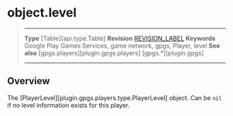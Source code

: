 # object.level

> --------------------- ------------------------------------------------------------------------------------------
> __Type__              [Table][api.type.Table]
> __Revision__          [REVISION_LABEL](REVISION_URL)
> __Keywords__          Google Play Games Services, game network, gpgs, Player, level
> __See also__          [gpgs.players][plugin.gpgs.players]
>                       [gpgs.*][plugin.gpgs]
> --------------------- ------------------------------------------------------------------------------------------

## Overview

The [PlayerLevel][plugin.gpgs.players.type.PlayerLevel] object. Can be `nil` if no level information exists for this player.